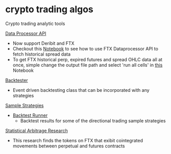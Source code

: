 # crypto trading algos

Crypto trading analytic tools

[Data Processor API](https://github.com/dabaojian1992/crypto_trading_researches/blob/master/strategy_backtests/utility_classes/historical_data_processor.py)
* Now support Deribit and FTX
 * Checkout this [Notebook](https://github.com/dabaojian1992/crypto_trading_researches/blob/master/strategy_backtests/FTX_spreads.ipynb) to see how to use FTX Dataprocessor API to fetch historical spread data
* To get FTX historical perp, expired futures and spread OHLC data all at once, simple change the output file path and select 'run all cells' in [this](https://github.com/dabaojian1992/crypto_trading_researches/blob/master/strategy_backtests/FTX_spreads_fetching.ipynb) Notebook

[Backtester](https://github.com/dabaojian1992/crypto_trading_researches/blob/master/strategy_backtests/utility_classes/backtester.py)
* Event driven backtesting class that can be incorporated with any strategies

[Sample Strategies](https://github.com/dabaojian1992/crypto_trading_researches/blob/master/strategy_backtests/utility_classes/strategy.py)
* [Backtest Runner](https://github.com/dabaojian1992/crypto_trading_researches/blob/master/strategy_backtests/backtest_runner.ipynb)
  * Backtest results for some of the directional trading sample strategies

[Statistical Arbitrage Research](https://github.com/dabaojian1992/crypto_trading_researches/blob/master/strategy_backtests/statistical_arb.ipynb)
 * This research finds the tokens on FTX that exibit cointegrated movements between perpetual and futures contracts 
